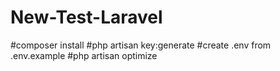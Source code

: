 # New-Test-Laravel

#composer install
#php artisan  key:generate
#create .env from .env.example
#php artisan optimize
